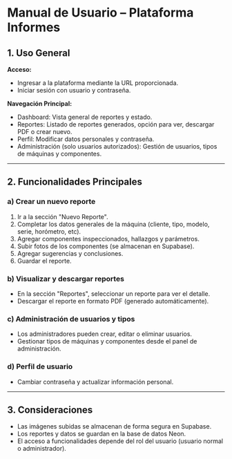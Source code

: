 # Manual de Usuario – Plataforma Informes

## 1. Uso General

**Acceso:**
- Ingresar a la plataforma mediante la URL proporcionada.
- Iniciar sesión con usuario y contraseña.

**Navegación Principal:**
- Dashboard: Vista general de reportes y estado.
- Reportes: Listado de reportes generados, opción para ver, descargar PDF o crear nuevo.
- Perfil: Modificar datos personales y contraseña.
- Administración (solo usuarios autorizados): Gestión de usuarios, tipos de máquinas y componentes.

---

## 2. Funcionalidades Principales

### a) Crear un nuevo reporte

1. Ir a la sección "Nuevo Reporte".
2. Completar los datos generales de la máquina (cliente, tipo, modelo, serie, horómetro, etc).
3. Agregar componentes inspeccionados, hallazgos y parámetros.
4. Subir fotos de los componentes (se almacenan en Supabase).
5. Agregar sugerencias y conclusiones.
6. Guardar el reporte.

### b) Visualizar y descargar reportes

- En la sección "Reportes", seleccionar un reporte para ver el detalle.
- Descargar el reporte en formato PDF (generado automáticamente).

### c) Administración de usuarios y tipos

- Los administradores pueden crear, editar o eliminar usuarios.
- Gestionar tipos de máquinas y componentes desde el panel de administración.

### d) Perfil de usuario

- Cambiar contraseña y actualizar información personal.

---

## 3. Consideraciones

- Las imágenes subidas se almacenan de forma segura en Supabase.
- Los reportes y datos se guardan en la base de datos Neon.
- El acceso a funcionalidades depende del rol del usuario (usuario normal o administrador). 